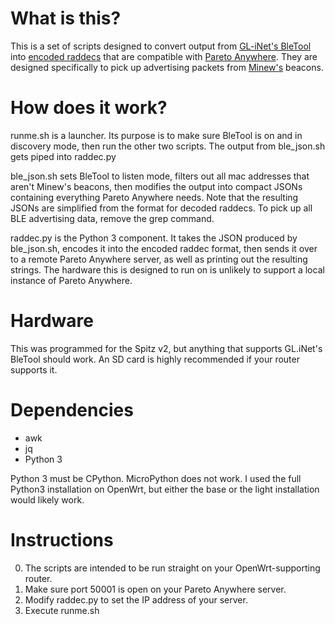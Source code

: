 # What is this?
This is a set of scripts designed to convert output from [GL-iNet's BleTool](https://github.com/gl-inet/bletool) into [encoded raddecs](https://github.com/reelyactive/raddec) that are compatible with [Pareto Anywhere](https://github.com/reelyactive/pareto-anywhere). They are designed specifically to pick up advertising packets from [Minew's](https://www.minew.com/) beacons.

# How does it work?
runme.sh is a launcher. Its purpose is to make sure BleTool is on and in discovery mode, then run the other two scripts. The output from ble_json.sh gets piped into raddec.py

ble_json.sh sets BleTool to listen mode, filters out all mac addresses that aren't Minew's beacons, then modifies the output into compact JSONs containing everything Pareto Anywhere needs. Note that the resulting JSONs are simplified from the format for decoded raddecs. To pick up all BLE advertising data, remove the grep command.

raddec.py is the Python 3 component. It takes the JSON produced by ble_json.sh, encodes it into the encoded raddec format, then sends it over to a remote Pareto Anywhere server, as well as printing out the resulting strings. The hardware this is designed to run on is unlikely to support a local instance of Pareto Anywhere.

# Hardware
This was programmed for the Spitz v2, but anything that supports GL.iNet's BleTool should work. An SD card is highly recommended if your router supports it. 

# Dependencies
* awk
* jq
* Python 3

Python 3 must be CPython. MicroPython does not work. I used the full Python3 installation on OpenWrt, but either the base or the light installation would likely work.

# Instructions
0. The scripts are intended to be run straight on your OpenWrt-supporting router.
1. Make sure port 50001 is open on your Pareto Anywhere server.
2. Modify raddec.py to set the IP address of your server.
3. Execute runme.sh
